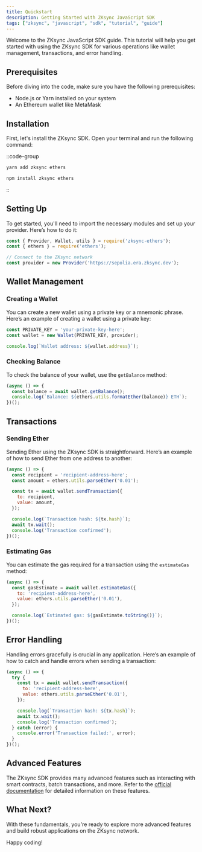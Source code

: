 ```yaml
---
title: Quickstart
description: Getting Started with ZKsync JavaScript SDK
tags: ["zksync", "javascript", "sdk", "tutorial", "guide"]
---
```


Welcome to the ZKsync JavaScript SDK guide. This tutorial will help you get started with using the ZKsync SDK for
various operations like wallet management, transactions, and error handling.

## Prerequisites

Before diving into the code, make sure you have the following prerequisites:

- Node.js or Yarn installed on your system
- An Ethereum wallet like MetaMask

## Installation

First, let's install the ZKsync SDK. Open your terminal and run the following command:

::code-group

```bash [yarn]
yarn add zksync ethers
```

```bash [npm]
npm install zksync ethers
```

::

## Setting Up

To get started, you'll need to import the necessary modules and set up your provider. Here’s how to do it:

```javascript
const { Provider, Wallet, utils } = require('zksync-ethers');
const { ethers } = require('ethers');

// Connect to the ZKsync network
const provider = new Provider('https://sepolia.era.zksync.dev');
```

## Wallet Management

### Creating a Wallet

You can create a new wallet using a private key or a mnemonic phrase. Here’s an example of creating a
wallet using a private key:

```javascript
const PRIVATE_KEY = 'your-private-key-here';
const wallet = new Wallet(PRIVATE_KEY, provider);

console.log(`Wallet address: ${wallet.address}`);
```

### Checking Balance

To check the balance of your wallet, use the `getBalance` method:

```javascript
(async () => {
  const balance = await wallet.getBalance();
  console.log(`Balance: ${ethers.utils.formatEther(balance)} ETH`);
})();
```

## Transactions

### Sending Ether

Sending Ether using the ZKsync SDK is straightforward. Here’s an example of how to send Ether from one address to another:

```javascript
(async () => {
  const recipient = 'recipient-address-here';
  const amount = ethers.utils.parseEther('0.01');

  const tx = await wallet.sendTransaction({
    to: recipient,
    value: amount,
  });

  console.log(`Transaction hash: ${tx.hash}`);
  await tx.wait();
  console.log('Transaction confirmed');
})();
```

### Estimating Gas

You can estimate the gas required for a transaction using the `estimateGas` method:

```javascript
(async () => {
  const gasEstimate = await wallet.estimateGas({
    to: 'recipient-address-here',
    value: ethers.utils.parseEther('0.01'),
  });

  console.log(`Estimated gas: ${gasEstimate.toString()}`);
})();
```

## Error Handling

Handling errors gracefully is crucial in any application. Here’s an example of how to catch and handle errors
when sending a transaction:

```javascript
(async () => {
  try {
    const tx = await wallet.sendTransaction({
      to: 'recipient-address-here',
      value: ethers.utils.parseEther('0.01'),
    });

    console.log(`Transaction hash: ${tx.hash}`);
    await tx.wait();
    console.log('Transaction confirmed');
  } catch (error) {
    console.error('Transaction failed:', error);
  }
})();
```

## Advanced Features

The ZKsync SDK provides many advanced features such as interacting with smart contracts, batch transactions, and
more. Refer to the [official documentation](https://docs.zksync.io/sdk/js/ethers) for detailed information on these features.

## What Next?

With these fundamentals, you're ready to explore more advanced features and build robust applications on the ZKsync network.

Happy coding!
